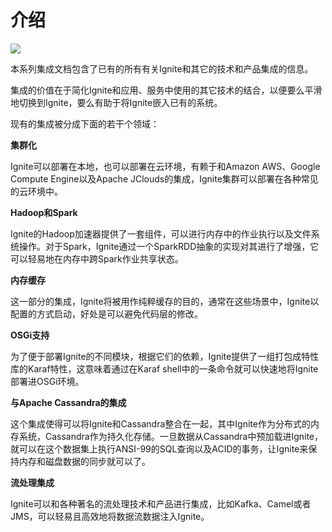 # 介绍
![](https://files.readme.io/f35ab94-0bad3a9-ignite_architecture.png)

本系列集成文档包含了已有的所有有关Ignite和其它的技术和产品集成的信息。

集成的价值在于简化Ignite和应用、服务中使用的其它技术的结合，以便要么平滑地切换到Ignite，要么有助于将Ignite嵌入已有的系统。

现有的集成被分成下面的若干个领域：

**集群化**

Ignite可以部署在本地，也可以部署在云环境，有赖于和Amazon AWS、Google Compute Engine以及Apache JClouds的集成，Ignite集群可以部署在各种常见的云环境中。

**Hadoop和Spark**

Ignite的Hadoop加速器提供了一套组件，可以进行内存中的作业执行以及文件系统操作。对于Spark，Ignite通过一个SparkRDD抽象的实现对其进行了增强，它可以轻易地在内存中跨Spark作业共享状态。

**内存缓存**

这一部分的集成，Ignite将被用作纯粹缓存的目的，通常在这些场景中，Ignite以配置的方式启动，好处是可以避免代码层的修改。

**OSGi支持**

为了便于部署Ignite的不同模块，根据它们的依赖，Ignite提供了一组打包成特性库的Karaf特性，这意味着通过在Karaf shell中的一条命令就可以快速地将Ignite部署进OSGi环境。

**与Apache Cassandra的集成**

这个集成使得可以将Ignite和Cassandra整合在一起，其中Ignite作为分布式的内存系统，Cassandra作为持久化存储。一旦数据从Cassandra中预加载进Ignite，就可以在这个数据集上执行ANSI-99的SQL查询以及ACID的事务，让Ignite来保持内存和磁盘数据的同步就可以了。

**流处理集成**

Ignite可以和各种著名的流处理技术和产品进行集成，比如Kafka、Camel或者JMS，可以轻易且高效地将数据流数据注入Ignite。
<RightPane/>
